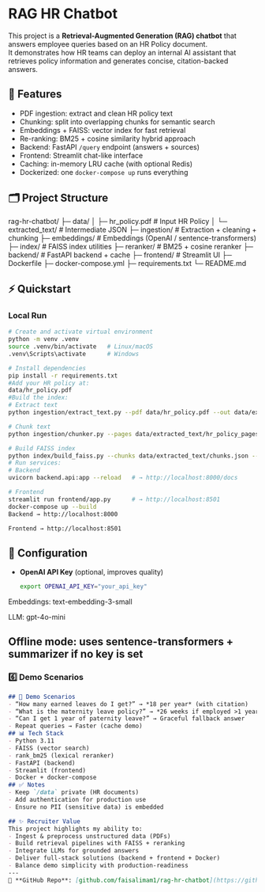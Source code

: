 # RAG HR Chatbot

This project is a **Retrieval-Augmented Generation (RAG) chatbot** that answers employee queries based on an HR Policy document.  
It demonstrates how HR teams can deploy an internal AI assistant that retrieves policy information and generates concise, citation-backed answers.
## 📌 Features
- PDF ingestion: extract and clean HR policy text
- Chunking: split into overlapping chunks for semantic search
- Embeddings + FAISS: vector index for fast retrieval
- Re-ranking: BM25 + cosine similarity hybrid approach
- Backend: FastAPI `/query` endpoint (answers + sources)
- Frontend: Streamlit chat-like interface
- Caching: in-memory LRU cache (with optional Redis)
- Dockerized: one `docker-compose up` runs everything
## 🗂 Project Structure
rag-hr-chatbot/
├─ data/
│  ├─ hr_policy.pdf         # Input HR Policy
│  └─ extracted_text/       # Intermediate JSON
├─ ingestion/               # Extraction + cleaning + chunking
├─ embeddings/              # Embeddings (OpenAI / sentence-transformers)
├─ index/                   # FAISS index utilities
├─ reranker/                # BM25 + cosine reranker
├─ backend/                 # FastAPI backend + cache
├─ frontend/                # Streamlit UI
├─ Dockerfile
├─ docker-compose.yml
├─ requirements.txt
└─ README.md
## ⚡ Quickstart

### Local Run
```bash
# Create and activate virtual environment
python -m venv .venv
source .venv/bin/activate   # Linux/macOS
.venv\Scripts\activate      # Windows

# Install dependencies
pip install -r requirements.txt
#Add your HR policy at:
data/hr_policy.pdf
#Build the index:
# Extract text
python ingestion/extract_text.py --pdf data/hr_policy.pdf --out data/extracted_text/hr_policy_pages.json

# Chunk text
python ingestion/chunker.py --pages data/extracted_text/hr_policy_pages.json --out data/extracted_text/chunks.json

# Build FAISS index
python index/build_faiss.py --chunks data/extracted_text/chunks.json --out_dir index
# Run services:
# Backend
uvicorn backend.api:app --reload   # → http://localhost:8000/docs

# Frontend
streamlit run frontend/app.py      # → http://localhost:8501
docker-compose up --build
Backend → http://localhost:8000

Frontend → http://localhost:8501
```
## 🔑 Configuration
- **OpenAI API Key** (optional, improves quality)
  ```bash
  export OPENAI_API_KEY="your_api_key"
Embeddings: text-embedding-3-small

LLM: gpt-4o-mini

Offline mode: uses sentence-transformers + summarizer if no key is set
---

### 6️⃣ Demo Scenarios
```markdown
## 🎯 Demo Scenarios
- “How many earned leaves do I get?” → *18 per year* (with citation)  
- “What is the maternity leave policy?” → *26 weeks if employed >1 year* (with citation)  
- “Can I get 1 year of paternity leave?” → Graceful fallback answer  
- Repeat queries → Faster (cache demo)
## 📊 Tech Stack
- Python 3.11
- FAISS (vector search)
- rank_bm25 (lexical reranker)
- FastAPI (backend)
- Streamlit (frontend)
- Docker + docker-compose
## ✅ Notes
- Keep `/data` private (HR documents)
- Add authentication for production use
- Ensure no PII (sensitive data) is embedded

## ✨ Recruiter Value
This project highlights my ability to:
- Ingest & preprocess unstructured data (PDFs)
- Build retrieval pipelines with FAISS + reranking
- Integrate LLMs for grounded answers
- Deliver full-stack solutions (backend + frontend + Docker)
- Balance demo simplicity with production-readiness
---
🔗 **GitHub Repo**: [github.com/faisalimam1/rag-hr-chatbot](https://github.com/faisalimam1/rag-hr-chatbot)
